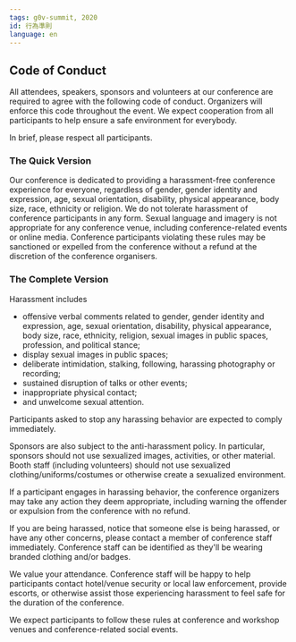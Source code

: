 ```yaml
---
tags: g0v-summit, 2020
id: 行為準則
language: en
---
```


## Code of Conduct

All attendees, speakers, sponsors and volunteers at our conference are required to agree with the following code of conduct. Organizers will enforce this code throughout the event. We expect cooperation from all participants to help ensure a safe environment for everybody.

In brief, please respect all participants.

### The Quick Version
Our conference is dedicated to providing a harassment-free conference experience for everyone, regardless of gender, gender identity and expression, age, sexual orientation, disability, physical appearance, body size, race, ethnicity or religion. We do not tolerate harassment of conference participants in any form. Sexual language and imagery is not appropriate for any conference venue, including conference-related events or online media. Conference participants violating these rules may be sanctioned or expelled from the conference without a refund at the discretion of the conference organisers.


### The Complete Version
Harassment includes 
- offensive verbal comments related to gender, gender identity and expression, age, sexual orientation, disability, physical appearance, body size, race, ethnicity, religion,  sexual images in public spaces, profession, and political stance; 
- display sexual images in public spaces;
- deliberate intimidation, stalking, following, harassing photography or recording; 
- sustained disruption of talks or other events;
- inappropriate physical contact;
- and unwelcome sexual attention.

Participants asked to stop any harassing behavior are expected to comply immediately.

Sponsors are also subject to the anti-harassment policy. In particular, sponsors should not use sexualized images, activities, or other material. Booth staff (including volunteers) should not use sexualized clothing/uniforms/costumes or otherwise create a sexualized environment.

If a participant engages in harassing behavior, the conference organizers may take any action they deem appropriate, including warning the offender or expulsion from the conference with no refund.

If you are being harassed, notice that someone else is being harassed, or have any other concerns, please contact a member of conference staff immediately. Conference staff can be identified as they'll be wearing branded clothing and/or badges.

We value your attendance. Conference staff will be happy to help participants contact hotel/venue security or local law enforcement, provide escorts, or otherwise assist those experiencing harassment to feel safe for the duration of the conference. 

We expect participants to follow these rules at conference and workshop venues and conference-related social events.

